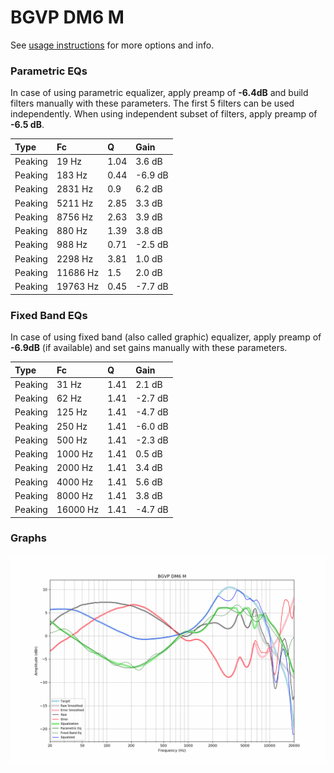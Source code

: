 # BGVP DM6 M
See [usage instructions](https://github.com/jaakkopasanen/AutoEq#usage) for more options and info.

### Parametric EQs
In case of using parametric equalizer, apply preamp of **-6.4dB** and build filters manually
with these parameters. The first 5 filters can be used independently.
When using independent subset of filters, apply preamp of **-6.5 dB**.

| Type    | Fc       |    Q | Gain    |
|:--------|:---------|:-----|:--------|
| Peaking | 19 Hz    | 1.04 | 3.6 dB  |
| Peaking | 183 Hz   | 0.44 | -6.9 dB |
| Peaking | 2831 Hz  | 0.9  | 6.2 dB  |
| Peaking | 5211 Hz  | 2.85 | 3.3 dB  |
| Peaking | 8756 Hz  | 2.63 | 3.9 dB  |
| Peaking | 880 Hz   | 1.39 | 3.8 dB  |
| Peaking | 988 Hz   | 0.71 | -2.5 dB |
| Peaking | 2298 Hz  | 3.81 | 1.0 dB  |
| Peaking | 11686 Hz | 1.5  | 2.0 dB  |
| Peaking | 19763 Hz | 0.45 | -7.7 dB |

### Fixed Band EQs
In case of using fixed band (also called graphic) equalizer, apply preamp of **-6.9dB**
(if available) and set gains manually with these parameters.

| Type    | Fc       |    Q | Gain    |
|:--------|:---------|:-----|:--------|
| Peaking | 31 Hz    | 1.41 | 2.1 dB  |
| Peaking | 62 Hz    | 1.41 | -2.7 dB |
| Peaking | 125 Hz   | 1.41 | -4.7 dB |
| Peaking | 250 Hz   | 1.41 | -6.0 dB |
| Peaking | 500 Hz   | 1.41 | -2.3 dB |
| Peaking | 1000 Hz  | 1.41 | 0.5 dB  |
| Peaking | 2000 Hz  | 1.41 | 3.4 dB  |
| Peaking | 4000 Hz  | 1.41 | 5.6 dB  |
| Peaking | 8000 Hz  | 1.41 | 3.8 dB  |
| Peaking | 16000 Hz | 1.41 | -4.7 dB |

### Graphs
![](./BGVP%20DM6%20M.png)